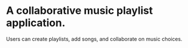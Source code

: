 # A collaborative music playlist application. 

Users can create playlists, add songs, and collaborate on music choices.
